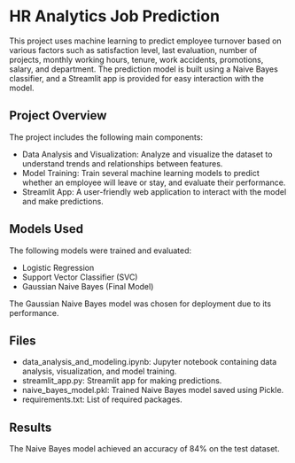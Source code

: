 # HR Analytics Job Prediction
This project uses machine learning to predict employee turnover based on various factors such as satisfaction level, last evaluation, number of projects, monthly working hours, tenure, work accidents, promotions, salary, and department. The prediction model is built using a Naive Bayes classifier, and a Streamlit app is provided for easy interaction with the model.

## Project Overview
The project includes the following main components:

- Data Analysis and Visualization: Analyze and visualize the dataset to understand trends and relationships between features.
- Model Training: Train several machine learning models to predict whether an employee will leave or stay, and evaluate their performance.
- Streamlit App: A user-friendly web application to interact with the model and make predictions.

## Models Used
The following models were trained and evaluated:

- Logistic Regression
- Support Vector Classifier (SVC)
- Gaussian Naive Bayes (Final Model)
  
The Gaussian Naive Bayes model was chosen for deployment due to its performance.

## Files
- data_analysis_and_modeling.ipynb: Jupyter notebook containing data analysis, visualization, and model training.
- streamlit_app.py: Streamlit app for making predictions.
- naive_bayes_model.pkl: Trained Naive Bayes model saved using Pickle.
- requirements.txt: List of required packages.

## Results
The Naive Bayes model achieved an accuracy of 84% on the test dataset.
